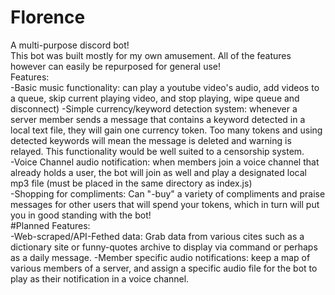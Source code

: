 # Florence
A multi-purpose discord bot!  
This bot was built mostly for my own amusement. All of the features however can easily be repurposed for general use!    
Features:    
-Basic music functionality: can play a youtube video's audio, add videos to a queue, skip current playing video, and stop playing, wipe queue and disconnect) 
-Simple currency/keyword detection system: whenever a server member sends a message that contains a keyword detected in a local text file, they will gain one currency token. Too many tokens and using detected keywords will mean the message is deleted and warning is relayed. This functionality would be well suited to a censorship
system.  
-Voice Channel audio notification: when members join a voice channel that already holds a user, the bot will join as well and play a designated local mp3 file (must be placed in the same directory as index.js)  
-Shopping for compliments: Can "-buy" a variety of compliments and praise messages for other users that will spend your tokens, which in turn will put you in good standing with the bot!      
#Planned Features:  
-Web-scraped/API-Fethed data: Grab data from various cites such as a dictionary site or funny-quotes archive to 
display via command or perhaps as a daily message.
-Member specific audio notifications: keep a map of various members of a server, and assign a specific audio file for the bot to play as their notification in a voice channel.
